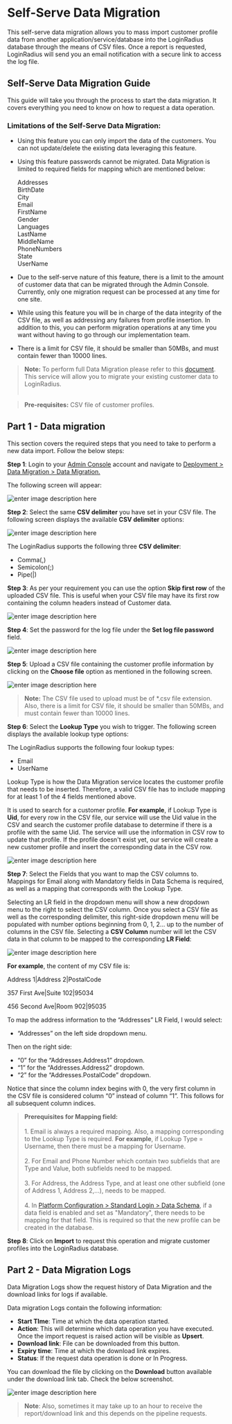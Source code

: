 # Self-Serve Data Migration

This self-serve data migration allows you to mass import customer profile data from another application/service/database into the LoginRadius database through the means of CSV files. Once a report is requested, LoginRadius will send you an email notification with a secure link to access the log file.

## Self-Serve Data Migration Guide

This guide will take you through the process to start the data migration. It covers everything you need to know on how to request a data operation.

### Limitations of the Self-Serve Data Migration:

- Using this feature you can only import the data of the customers. You can not update/delete the existing data leveraging this feature.

- Using this feature passwords cannot be migrated. Data Migration is limited to required fields for mapping which are mentioned below:

  Addresses<br>
  BirthDate<br>
  City<br>
  Email<br>
  FirstName<br>
  Gender<br>
  Languages<br>
  LastName<br>
  MiddleName<br>
  PhoneNumbers<br>
  State<br>
  UserName

- Due to the self-serve nature of this feature, there is a limit to the amount of customer data that can be migrated through the Admin Console. Currently, only one migration request can be processed at any time for one site.

- While using this feature you will be in charge of the data integrity of the CSV file, as well as addressing any failures from profile insertion. In addition to this, you can perform migration operations at any time you want without having to go through our implementation team.

- There is a limit for CSV file, it should be smaller than 50MBs, and must contain fewer than 10000 lines.

> **Note:** To perform full Data Migration please refer to this [document](https://www.loginradius.com/legacy/docs/api/v2/getting-started/data-migration/#data-migration). This service will allow you to migrate your existing customer data to LoginRadius. <br><br>

> **Pre-requisites:**
> CSV file of customer profiles.

## Part 1 - Data migration

This section covers the required steps that you need to take to perform a new data import. Follow the below steps:

**Step 1**: Login to your [Admin Console](https://adminconsole.loginradius.com/) account and navigate to [Deployment > Data Migration > Data Migration.](https://adminconsole.loginradius.com/deployment/migration/data-migration)

The following screen will appear:

![enter image description here](https://apidocs.lrcontent.com/images/1_274725ec62a453596f7.23314074.png "Data Migration")

**Step 2**: Select the same **CSV delimiter** you have set in your CSV file. The following screen displays the available **CSV delimiter** options:

![enter image description here](https://apidocs.lrcontent.com/images/2_198615ec62cb145d1f2.97589822.png "CSV delimiter")

The LoginRadius supports the following three **CSV delimiter**:

- Comma(,)
- Semicolon(;)
- Pipe(|)

**Step 3**: As per your requirement you can use the option **Skip first row** of the uploaded CSV file. This is useful when your CSV file may have its first row containing the column headers instead of Customer data.

![enter image description here](https://apidocs.lrcontent.com/images/3_31635ec62d1f0d2d26.66149717.png "Skip first row")

**Step 4**: Set the password for the log file under the **Set log file password** field.

![enter image description here](https://apidocs.lrcontent.com/images/4_31965ec62db1da0d92.07640375.png "Log File Password")

**Step 5**: Upload a CSV file containing the customer profile information by clicking on the **Choose file** option as mentioned in the following screen.

![enter image description here](https://apidocs.lrcontent.com/images/5_242515ec632b0011366.59377207.png "Choose file")

> **Note:** The CSV file used to upload must be of \*.csv file extension. Also, there is a limit for CSV file, it should be smaller than 50MBs, and must contain fewer than 10000 lines.

**Step 6**: Select the **Lookup Type** you wish to trigger. The following screen displays the available lookup type options:

The LoginRadius supports the following four lookup types:

- Email
- UserName

Lookup Type is how the Data Migration service locates the customer profile that needs to be inserted. Therefore, a valid CSV file has to include mapping for at least 1 of the 4 fields mentioned above.

It is used to search for a customer profile. **For example**, if Lookup Type is **Uid**, for every row in the CSV file, our service will use the Uid value in the CSV and search the customer profile database to determine if there is a profile with the same Uid. The service will use the information in CSV row to update that profile. If the profile doesn't exist yet, our service will create a new customer profile and insert the corresponding data in the CSV row.

![enter image description here](https://apidocs.lrcontent.com/images/6_67675ec633401bd0f7.21573270.png "Lookup Type")

**Step 7**: Select the Fields that you want to map the CSV columns to. Mappings for Email along with Mandatory fields in Data Schema is required, as well as a mapping that corresponds with the Lookup Type.

Selecting an LR field in the dropdown menu will show a new dropdown menu to the right to select the CSV column. Once you select a CSV file as well as the corresponding delimiter, this right-side dropdown menu will be populated with number options beginning from 0, 1, 2… up to the number of columns in the CSV file. Selecting a **CSV Column** number will let the CSV data in that column to be mapped to the corresponding **LR Field**:

![enter image description here](https://apidocs.lrcontent.com/images/7_24275ec633cc68af32.40216881.png "Field Mapping")

**For example**, the content of my CSV file is:

Address 1|Address 2|PostalCode

357 First Ave|Suite 102|95034

456 Second Ave|Room 902|95035

To map the address information to the “Addresses” LR Field, I would select:

- “Addresses” on the left side dropdown menu.

Then on the right side:

- “0” for the “Addresses.Address1” dropdown.
- “1” for the “Addresses.Address2” dropdown.
- “2” for the “Addresses.PostalCode” dropdown.

Notice that since the column index begins with 0, the very first column in the CSV file is considered column “0” instead of column “1”. This follows for all subsequent column indices.

> **Prerequisites for Mapping field:**<br><br>1. Email is always a required mapping. Also, a mapping corresponding to the Lookup Type is required. **For example**, if Lookup Type = Username, then there must be a mapping for Username. <br><br>2. For Email and Phone Number which contain two subfields that are Type and Value, both subfields need to be mapped. <br><br>3. For Address, the Address Type, and at least one other subfield (one of Address 1, Address 2,...), needs to be mapped.<br><br>4. In [Platform Configuration > Standard Login > Data Schema](https://adminconsole.loginradius.com/platform-configuration/authentication-configuration/standard-login/data-schema), if a data field is enabled and set as "Mandatory", there needs to be mapping for that field. This is required so that the new profile can be created in the database.

**Step 8**: Click on **Import** to request this operation and migrate customer profiles into the LoginRadius database.

## Part 2 - Data Migration Logs

Data Migration Logs show the request history of Data Migration and the download links for logs if available.

Data migration Logs contain the following information:

- **Start TIme**: Time at which the data operation started.
- **Action**: This will determine which data operation you have executed. Once the import request is raised action will be visible as **Upsert**.
- **Download link**: File can be downloaded from this button.
- **Expiry time**: Time at which the download link expires.
- **Status**: If the request data operation is done or In Progress.

You can download the file by clicking on the **Download** button available under the download link tab. Check the below screenshot.

![enter image description here](https://apidocs.lrcontent.com/images/8_188275ec635db2d84f5.79462674.png "Data Migration Logs")

> **Note**: Also, sometimes it may take up to an hour to receive the report/download link and this depends on the pipeline requests.
